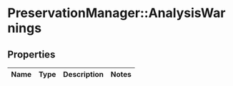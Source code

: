 # PreservationManager::AnalysisWarnings

## Properties
Name | Type | Description | Notes
------------ | ------------- | ------------- | -------------

